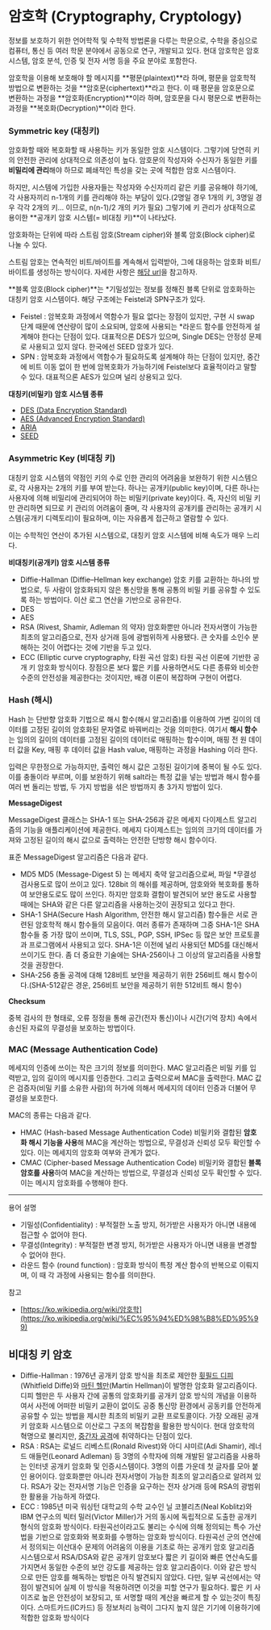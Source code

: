 # 암호학 (Cryptography, Cryptology)

정보를 보호하기 위한 언어학적 및 수학적 방법론을 다루는 학문으로, 수학을 중심으로 컴퓨터, 통신 등 여러 학문 분야에서 공동으로 연구, 개발되고 있다. 현대 암호학은 암호 시스템, 암호 분석, 인증 및 전자 서명 등을 주요 분야로 포함한다.

암호학을 이용해 보호해야 할 메시지를 **평문(plaintext)**라 하며, 평문을 암호학적 방법으로 변환하는 것을 **암호문(ciphertext)**라고 한다. 이 때 평문을 암호문으로 변환하는 과정을 **암호화(Encryption)**이라 하며, 암호문을 다시 평문으로 변환하는 과정을 **복호화(Decryption)**이라 한다.

### Symmetric key (대칭키)

암호화할 때와 복호화할 때 사용하는 키가 동일한 암호 시스템이다. 그렇기에 당연히 키의 안전한 관리에 상대적으로 의존성이 높다. 암호문의 작성자와 수신자가 동일한 키를 **비밀리에 관리**해야 하므로 폐쇄적인 특성을 갖는 곳에 적합한 암호 시스템이다.

하지만, 시스템에 가입한 사용자들는 작성자와 수신자끼리 같은 키를 공유해야 하기에, 각 사용자끼리 n-1개의 키를 관리해야 하는 부담이 있다.(2명일 경우 1개의 키, 3명일 경우 각각 2개의 키... 이므로, n(n-1)/2 개의 키가 필요) 그렇기에 키 관리가 상대적으로 용이한 **공개키 암호 시스템(= 비대칭 키)**이 나타났다.

암호화하는 단위에 따라 스트림 암호(Stream cipher)와 블록 암호(Block cipher)로 나눌 수 있다.

스트림 암호는 연속적인 비트/바이트를 계속해서 입력받아, 그에 대응하는 암호화 비트/바이트를 생성하는 방식이다. 자세한 사항은 [해당 url](https://ko.wikipedia.org/wiki/%EC%8A%A4%ED%8A%B8%EB%A6%BC_%EC%95%94%ED%98%B8)을 참고하자.

**블록 암호(Block cipher)**는 *기밀성있는 정보를 정해진 블록 단위로 암호화하는 대칭키 암호 시스템이다. 해당 구조에는 Feistel과 SPN구조가 있다.

- Feistel : 암복호화 과정에서 역함수가 필요 없다는 장점이 있지만, 구현 시 swap 단계 때문에 연산량이 많이 소요되며, 암호에 사용되는 *라운드 함수를 안전하게 설계해야 한다는 단점이 있다. 대표적으론 DES가 있으며, Single DES는 안정성 문제로 사용되고 있지 않다. 한국에선 SEED 암호가 있다.
- SPN : 암복호화 과정에서 역함수가 필요하도록 설계해야 하는 단점이 있지만, 중간에 비트 이동 없이 한 번에 암복호화가 가능하기에 Feistel보다 효율적이라고 말할 수 있다. 대표적으론 AES가 있으며 널리 상용되고 있다.

**대칭키(비밀키) 암호 시스템 종류**

- [DES (Data Encryption Standard)](https://ko.wikipedia.org/wiki/%EB%8D%B0%EC%9D%B4%ED%84%B0_%EC%95%94%ED%98%B8%ED%99%94_%ED%91%9C%EC%A4%80)
- [AES (Advanced Encryption Standard)](https://ko.wikipedia.org/wiki/%EA%B3%A0%EA%B8%89_%EC%95%94%ED%98%B8%ED%99%94_%ED%91%9C%EC%A4%80)
- [ARIA](https://ko.wikipedia.org/wiki/%EC%95%84%EB%A6%AC%EC%95%84_(%EC%95%94%ED%98%B8))
- [SEED](https://ko.wikipedia.org/wiki/SEED)

### Asymmetric Key (비대칭 키)

대칭키 암호 시스템의 약점인 키의 수로 인한 관리의 어려움을 보완하기 위한 시스템으로, 각 사용자는 2개의 키를 부여 받는다. 하나는 공개키(public key)이며, 다른 하나는 사용자에 의해 비밀리에 관리되어야 하는 비밀키(private key)이다. 즉, 자신의 비밀 키만 관리하면 되므로 키 관리의 어려움이 줄며, 각 사용자의 공개키를 관리하는 공개키 시스템(공개키 디렉토리)이 필요하며, 이는 자유롭게 접근하고 열람할 수 있다.

이는 수학적인 연산이 추가된 시스템으로, 대칭키 암호 시스템에 비해 속도가 매우 느리다.

**비대칭키(공개키) 암호 시스템 종류**

- Diffie-Hallman (Diffie–Hellman key exchange)
암호 키를 교환하는 하나의 방법으로, 두 사람이 암호화되지 않은 통신망을 통해 공통의 비밀 키를 공유할 수 있도록 하는 방법이다. 이산 로그 연산을 기반으로 공유한다.
- DES
- AES
- RSA (Rivest, Shamir, Adleman 의 약자)
암호화뿐만 아니라 전자서명이 가능한 최초의 알고리즘으로, 전자 상거래 등에 광범위하게 사용됐다.
큰 숫자를 소인수 분해하는 것이 어렵다는 것에 기반을 두고 있다.
- ECC (Elliptic curve cryptography, 타원 곡선 암호)
타원 곡선 이론에 기반한 공개 키 암호화 방식이다. 장점으론 보다 짧은 키를 사용하면서도 다른 종류와 비슷한 수준의 안전성을 제공한다는 것이지만, 배경 이론이 복잡하며 구현이 어렵다.

### Hash (해시)

Hash 는 단반향 암호화 기법으로 해시 함수(해시 알고리즘)를 이용하여 가변 길이의 데이터를 고정된 길이의 암호화된 문자열로 바꿔버리는 것을 의미한다. 여기서 **해시 함수**는 임의의 길이의 데이터를 고정된 길이의 데이터로 매핑하는 함수이며, 매핑 전 원 데이터 값을 Key, 매핑 후 데이터 값을 Hash value, 매핑하는 과정을 Hashing 이라 한다.

입력은 무한정으로 가능하지만, 출력인 해시 값은 고정된 길이기에 중복이 될 수도 있다. 이를 충돌이라 부르며, 이를 보완하기 위해 salt라는 특정 값을 넣는 방법과 해시 함수를 여러 번 돌리는 방법, 두 가지 방법을 섞은 방법까지 총 3가지 방법이 있다. 

**MessageDigest**

MessageDigest 클래스는 SHA-1 또는 SHA-256과 같은 메세지 다이제스트 알고리즘의 기능을 애플리케이션에 제공한다. 메세지 다이제스트는 임의의 크기의 데이터를 가져와 고정된 길이의 해시 값으로 출력하는 안전한 단방향 해시 함수이다.

표준 MessageDigest 알고리즘은 다음과 같다.

- MD5
MD5 (Message-Digest 5) 는 메세지 축약 알고리즘으로써, 파일 *무결성 검사용도로 많이 쓰이고 있다.
128bit 의 해쉬를 제공하며, 암호와와 복호화를 통하여 보안용도로도 많이 쓰인다.
하지만 암호화 결함이 발견되어 보안 용도로 사용할때에는 SHA와 같은 다른 알고리즘을 사용하는것이 권장되고 있다고 한다.
- SHA-1
SHA(Secure Hash Algorithm, 안전한 해시 알고리즘) 함수들은 서로 관련된 암호학적 해시 함수들의 모음이다. 여러 종류가 존재하며 그중 SHA-1은 SHA 함수들 중 가장 많이 쓰이며, TLS, SSL, PGP, SSH, IPSec 등 많은 보안 프로토콜과 프로그램에서 사용되고 있다. SHA-1은 이전에 널리 사용되던 MD5를 대신해서 쓰이기도 한다. 좀 더 중요한 기술에는 SHA-256이나 그 이상의 알고리즘을 사용할 것을 권장한다.
- SHA-256
충돌 공격에 대해 128비트 보안을 제공하기 위한 256비트 해시 함수이다.(SHA-512같은 경운, 256비트 보안을 제공하기 위한 512비트 해시 함수)

**Checksum**

중복 검사의 한 형태로, 오류 정정을 통해 공간(전자 통신)이나 시간(기억 장치) 속에서 송신된 자료의 무결성을 보호하는 방법이다.

### MAC (**Message Authentication Code)**

메세지의 인증에 쓰이는 작은 크기의 정보를 의미한다. MAC 알고리즘은 비밀 키를 입력받고, 임의 길이의 메시지를 인증한다. 그리고 출력으로써 MAC을 출력한다. MAC 값은 검증자(비밀 키를 소유한 사람)의 허가에 의해서 메세지의 데이터 인증과 더불어 무결성을 보호한다.

MAC의 종류는 다음과 같다.

- HMAC (Hash-based Message Authentication Code)
비밀키와 결합된 **암호화 해시 기능을 사용**해 MAC을 계산하는 방법으로, 무결성과 신뢰성 모두 확인할 수 있다. 이는 메세지의 암호화 여부와 관계가 없다.
- CMAC (Cipher-based Message Authentication Code)
비밀키와 결합된 **블록 암호를 사용**하여 MAC을 계산하는 방법으로, 무결성과 신뢰성 모두 확인할 수 있다. 이는 메시지 암호화를 수행해야 한다.

---

용어 설명

- 기밀성(Confidentiality) : 부적절한 노출 방지, 허가받은 사용자가 아니면 내용에 접근할 수 없어야 한다.
- 무결성(Integrity) : 부적절한 변경 방지, 허가받은 사용자가 아니면 내용을 변경할 수 없어야 한다.
- 라운드 함수 (round function) : 암호화 방식이 특정 계산 함수의 반복으로 이뤄지며, 이 때 각 과정에 사용되는 함수를 의미한다.

참고

- [https://ko.wikipedia.org/wiki/암호학](https://ko.wikipedia.org/wiki/%EC%95%94%ED%98%B8%ED%95%99)

## **비대칭 키 암호**

- Diffie-Hallman : 1976년 공개키 암호 방식을 최초로 제안한 [휫필드 디피](http://wiki.hash.kr/index.php/%ED%9C%AB%ED%95%84%EB%93%9C_%EB%94%94%ED%94%BC)(Whitfield Diffe)와 [마틴 헬만](http://wiki.hash.kr/index.php/%EB%A7%88%ED%8B%B4_%ED%97%AC%EB%A7%8C)(Martin Hellman)이 발명한 암호화 알고리즘이다. 디피 헬만은 두 사용자 간에 공통의 암호화키를 공개키 암호 방식의 개념을 이용하여서 사전에 어떠한 비밀키 교환이 없이도 공중 통신망 환경에서 공동키를 안전하게 공유할 수 있는 방법을 제시한 최초의 비밀키 교환 프로토콜이다. 가장 오래된 공개키 암호화 시스템으로 이산로그 구조의 복잡함을 활용한 방식이다. 현대 암호학의 혁명으로 불리지만, [중간자 공격](http://wiki.hash.kr/index.php/%EC%A4%91%EA%B0%84%EC%9E%90_%EA%B3%B5%EA%B2%A9)에 취약하다는 단점이 있다.
- RSA : RSA는 로널드 리베스트(Ronald Rivest)와 아디 샤미르(Adi Shamir), 레너드 애들먼(Leonard Adleman) 등 3명의 수학자에 의해 개발된 알고리즘을 사용하는 인터넷 공개키 암호화 및 인증시스템이다. 3명의 이름 가운데 첫 글자를 모아 붙인 용어이다. 암호화뿐만 아니라 전자서명이 가능한 최초의 알고리즘으로 알려져 있다. RSA가 갖는 전자서명 기능은 인증을 요구하는 전자 상거래 등에 RSA의 광범위한 활용을 가능하게 하였다.
- ECC : 1985년 미국 워싱턴 대학교의 수학 교수인 닐 코블리츠(Neal Koblitz)와 IBM 연구소의 빅터 밀러(Victor Miller)가 거의 동시에 독립적으로 도출한 공개키 형식의 암호화 방식이다. 타원곡선이라고도 불리는 수식에 의해 정의되는 특수 가산법을 기반으로 암호화와 복호화를 수행하는 암호화 방식이다. 타원곡선 군의 연산에서 정의되는 이산대수 문제의 어려움의 이용을 기초로 하는 공개키 암호 알고리즘 시스템으로서 RSA/DSA와 같은 공개키 암호보다 짧은 키 길이와 빠른 연산속도를 가지면서 동일한 수준의 보안 강도를 제공하는 암호 알고리즘이다. 이와 같은 방식으로 만든 암호를 해독하는 방법은 아직 발견되지 않았다. 다만, 일부 곡선에서는 약점이 발견되어 실제 이 방식을 적용하려면 이것을 피할 연구가 필요하다. 짧은 키 사이즈로 높은 안전성이 보장되고, 또 서명할 때의 계산을 빠르게 할 수 있는것이 특징이다. 스마트카드(IC카드) 등 정보처리 능력이 그다지 높지 않은 기기에 이용하기에 적합한 암호화 방식이다